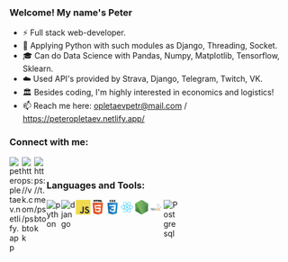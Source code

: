 ### Welcome! My name's Peter

- ⚡ Full stack web-developer.
- 🐍 Applying Python with such modules as Django, Threading, Socket.
- 🎓 Can do Data Science with Pandas, Numpy, Matplotlib, Tensorflow, Sklearn.
- ☁️ Used API's provided by Strava, Django, Telegram, Twitch, VK.
- 🏛️ Besides coding, I'm highly interested in economics and logistics!
- 📫 Reach me here: opletaevpetr@mail.com / https://peteropletaev.netlify.app/

### Connect with me:

[<img align="left" alt="peteropletaev.netlify.app" width="22px" src="https://img.icons8.com/material-outlined/24/FFFFFF/geography.png" />][website]
[<img align="left" alt="https://vk.com/psbtok" width="22px" src="https://img.icons8.com/glyph-neue/64/FFFFFF/vk-circled.png" />][VK]
[<img align="left" alt="https://t.me/psbtok" width="22px" src="https://img.icons8.com/ios-glyphs/30/FFFFFF/telegram-app.png" />][telegram]

<br />

### Languages and Tools:

<img align="left" alt="python" width="26px" src="https://img.icons8.com/color/48/000000/python--v1.png" />
<img align="left" alt="django" width="26px" src="https://img.icons8.com/ios-filled/50/FFFFFF/django.png" />
<img align="left" alt="JavaScript" width="26px" src="https://raw.githubusercontent.com/github/explore/80688e429a7d4ef2fca1e82350fe8e3517d3494d/topics/javascript/javascript.png" />
<img align="left" alt="HTML5" width="26px" src="https://raw.githubusercontent.com/github/explore/80688e429a7d4ef2fca1e82350fe8e3517d3494d/topics/html/html.png" />
<img align="left" alt="CSS3" width="26px" src="https://raw.githubusercontent.com/github/explore/80688e429a7d4ef2fca1e82350fe8e3517d3494d/topics/css/css.png" />
<img align="left" alt="React" width="26px" src="https://raw.githubusercontent.com/github/explore/80688e429a7d4ef2fca1e82350fe8e3517d3494d/topics/react/react.png" />
<img align="left" alt="Node.js" width="26px" src="https://raw.githubusercontent.com/github/explore/80688e429a7d4ef2fca1e82350fe8e3517d3494d/topics/nodejs/nodejs.png" />
<img align="left" alt="MySQL" width="26px" src="https://raw.githubusercontent.com/github/explore/80688e429a7d4ef2fca1e82350fe8e3517d3494d/topics/mysql/mysql.png" />
<img align="left" alt="Postgresql" width="26px" src="https://img.icons8.com/color/48/000000/postgreesql.png" />


[website]: https://peteropletaev.netlify.app
[vk]: https://vk.com/psbtok
[telegram]: https://t.me/psbtok
